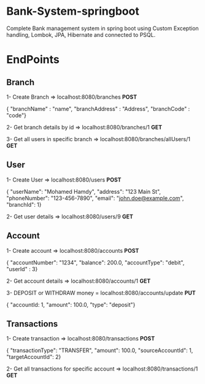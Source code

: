﻿# Bank-System-springboot
Complete Bank management system in spring boot using Custom Exception handling, Lombok, JPA, Hibernate and connected to PSQL.

# EndPoints
## Branch
1- Create Branch => localhost:8080/branches **POST**  

{ "branchName" : "name", "branchAddress" : "Address", "branchCode" : "code"}  

2- Get branch details by id => localhost:8080/branches/1 **GET**  

3- Get all users in specific branch => localhost:8080/branches/allUsers/1 **GET**  

## User
1- Create User => localhost:8080/users **POST**

{ "userName": "Mohamed Hamdy", "address": "123 Main St", "phoneNumber": "123-456-7890", "email": "john.doe@example.com", "branchId": 1}  

2- Get user details => localhost:8080/users/9 **GET**

## Account 
1- Create account => localhost:8080/accounts **POST**  

{ "accountNumber": "1234", "balance": 200.0, "accountType": "debit", "userId" : 3}  

2- Get account details => localhost:8080/accounts/1 **GET**  

3- DEPOSIT or WITHDRAW money = localhost:8080/accounts/update **PUT**  

{ "accountId: 1, "amount": 100.0, "type": "deposit"}  

## Transactions
1- Create transaction => localhost:8080/transactions **POST**  

{ "transactionType": "TRANSFER", "amount": 100.0, "sourceAccountId": 1, "targetAccountId": 2}  

2- Get all transactions for specific account => localhost:8080/transactions/1 **GET**  
